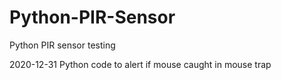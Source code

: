 # Python-PIR-Sensor
Python PIR sensor testing

2020-12-31 Python code to alert if mouse caught in mouse trap
